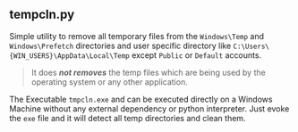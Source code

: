 ## tempcln.py

Simple utility to remove all temporary files from the `Windows\Temp` and `Windows\Prefetch` directories and user specific directory like `C:\Users\{WIN_USERS}\AppData\Local\Temp` except `Public` or `Default` accounts.  

> It does **_not removes_** the temp files which are being used by the operating system or any other application.

The Executable `tmpcln.exe` and can be executed directly on a Windows Machine without any external dependency or python interpreter. Just evoke the `exe` file and it will detect all temp directories and clean them. 